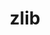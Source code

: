 ---
title: "zlib"
layout: cache
categories: [package, develop]
meta: {"compilers": ["apple-clang@16.0.0", "apple-clang@17.0.0", "gcc@11.4.0", "gcc@13.2.0", "msvc@19.39.33523"], "num_specs": 31, "num_specs_by_stack": {"developer-tools-darwin": 11, "e4s": 1, "ml-linux-x86_64-rocm": 4, "root": 31, "windows-vis": 1}, "oss": ["sequoia", "ubuntu22.04", "ubuntu24.04", "windows10.0.20348"], "platforms": ["darwin", "linux", "windows"], "stacks": ["developer-tools-darwin", "e4s", "ml-linux-x86_64-rocm", "root", "windows-vis"], "targets": ["aarch64", "x86_64", "x86_64_v3"], "versions": ["1.3.1"]}
spec_details: [{"compiler": "gcc@11.4.0", "hash": "4lozyhlk4zoyznfhb5b7buajwxktp56h", "os": "ubuntu22.04", "platform": "linux", "size": "-", "stacks": ["root"], "target": "x86_64_v3", "variants": ["build_system=makefile", "+optimize", "+pic", "+shared"], "versions": ["1.3.1"]}, {"compiler": "gcc@11.4.0", "hash": "6hiy5u3bodbng5qo5d5xcgma4s5ife6q", "os": "ubuntu22.04", "platform": "linux", "size": "-", "stacks": ["e4s", "root"], "target": "x86_64_v3", "variants": ["build_system=makefile", "+optimize", "+pic", "+shared"], "versions": ["1.3.1"]}, {"compiler": "apple-clang@16.0.0", "hash": "7sdgdhite2ljj4x7i5xv7uxc2ztrokgn", "os": "sequoia", "platform": "darwin", "size": "-", "stacks": ["developer-tools-darwin", "root"], "target": "aarch64", "variants": ["build_system=makefile", "+optimize", "+pic", "+shared"], "versions": ["1.3.1"]}, {"compiler": "gcc@11.4.0", "hash": "7vrpslicedfn3rixsgpxp3eqdzfsipgu", "os": "ubuntu22.04", "platform": "linux", "size": "-", "stacks": ["root"], "target": "x86_64_v3", "variants": ["build_system=makefile", "+optimize", "+pic", "+shared"], "versions": ["1.3.1"]}, {"compiler": "gcc@11.4.0", "hash": "bsro6u5u56kit7fjwrankzdo27jnzqfw", "os": "ubuntu22.04", "platform": "linux", "size": "-", "stacks": ["root"], "target": "x86_64_v3", "variants": ["build_system=makefile", "+optimize", "+pic", "+shared"], "versions": ["1.3.1"]}, {"compiler": "gcc@13.2.0", "hash": "bx25f6ebwn52kaqcawb3o6zyo6hlvxsp", "os": "ubuntu24.04", "platform": "linux", "size": "-", "stacks": ["ml-linux-x86_64-rocm", "root"], "target": "x86_64_v3", "variants": ["build_system=makefile", "+optimize", "+pic", "+shared"], "versions": ["1.3.1"]}, {"compiler": "gcc@11.4.0", "hash": "c5myd237yntkl5k2mcfygqzji5pi5n3u", "os": "ubuntu22.04", "platform": "linux", "size": "-", "stacks": ["root"], "target": "x86_64_v3", "variants": ["build_system=makefile", "+optimize", "+pic", "+shared"], "versions": ["1.3.1"]}, {"compiler": "apple-clang@16.0.0", "hash": "drwnk4gx4zzrwcuihsk67eomqj42oddc", "os": "sequoia", "platform": "darwin", "size": "-", "stacks": ["developer-tools-darwin", "root"], "target": "aarch64", "variants": ["build_system=makefile", "+optimize", "+pic", "+shared"], "versions": ["1.3.1"]}, {"compiler": "apple-clang@16.0.0", "hash": "f3grk5jgjetblajsgbetqfm4d5e36bgn", "os": "sequoia", "platform": "darwin", "size": "-", "stacks": ["developer-tools-darwin", "root"], "target": "aarch64", "variants": ["build_system=makefile", "+optimize", "+pic", "+shared"], "versions": ["1.3.1"]}, {"compiler": "gcc@11.4.0", "hash": "imivy4yfm6awxidkczy576ovkb2nybr5", "os": "ubuntu22.04", "platform": "linux", "size": "-", "stacks": ["root"], "target": "x86_64_v3", "variants": ["build_system=makefile", "+optimize", "+pic", "+shared"], "versions": ["1.3.1"]}, {"compiler": "gcc@11.4.0", "hash": "lculwgwn4kcnbksto2luozppcezdhwx4", "os": "ubuntu22.04", "platform": "linux", "size": "-", "stacks": ["root"], "target": "x86_64_v3", "variants": ["build_system=makefile", "+optimize", "+pic", "+shared"], "versions": ["1.3.1"]}, {"compiler": "apple-clang@16.0.0", "hash": "lfzf2bqkz2nvvsjuzxkmzaazpw7itb3l", "os": "sequoia", "platform": "darwin", "size": "-", "stacks": ["developer-tools-darwin", "root"], "target": "aarch64", "variants": ["build_system=makefile", "+optimize", "+pic", "+shared"], "versions": ["1.3.1"]}, {"compiler": "apple-clang@17.0.0", "hash": "m7qhnedeqrx2ws6iu2i2u2q6ito67cuu", "os": "sequoia", "platform": "darwin", "size": "-", "stacks": ["developer-tools-darwin", "root"], "target": "aarch64", "variants": ["build_system=makefile", "+optimize", "+pic", "+shared"], "versions": ["1.3.1"]}, {"compiler": "gcc@13.2.0", "hash": "n5mtx7tcrev5nt4dbzvbri2q63mt6d3f", "os": "ubuntu24.04", "platform": "linux", "size": "-", "stacks": ["ml-linux-x86_64-rocm", "root"], "target": "x86_64_v3", "variants": ["build_system=makefile", "+optimize", "+pic", "+shared"], "versions": ["1.3.1"]}, {"compiler": "gcc@11.4.0", "hash": "njymqrovz6nlbodjo7gsskihw43hd7hr", "os": "ubuntu22.04", "platform": "linux", "size": "-", "stacks": ["root"], "target": "x86_64_v3", "variants": ["build_system=makefile", "+optimize", "+pic", "+shared"], "versions": ["1.3.1"]}, {"compiler": "gcc@13.2.0", "hash": "nkcdqgtjzuus6w552a752y5rlrdwerxz", "os": "ubuntu24.04", "platform": "linux", "size": "-", "stacks": ["ml-linux-x86_64-rocm", "root"], "target": "x86_64_v3", "variants": ["build_system=makefile", "+optimize", "+pic", "+shared"], "versions": ["1.3.1"]}, {"compiler": "apple-clang@16.0.0", "hash": "ond7f4eo2eiga5qnm3yuwxu5ynerhruv", "os": "sequoia", "platform": "darwin", "size": "-", "stacks": ["developer-tools-darwin", "root"], "target": "aarch64", "variants": ["build_system=makefile", "+optimize", "+pic", "+shared"], "versions": ["1.3.1"]}, {"compiler": "apple-clang@17.0.0", "hash": "qhyez6ztcxzqughkrdjnd3pkbnuwvq7s", "os": "sequoia", "platform": "darwin", "size": "-", "stacks": ["developer-tools-darwin", "root"], "target": "aarch64", "variants": ["build_system=makefile", "+optimize", "+pic", "+shared"], "versions": ["1.3.1"]}, {"compiler": "apple-clang@16.0.0", "hash": "qu32u5da7wt2t5u5elhdbiwsuqkbbmbu", "os": "sequoia", "platform": "darwin", "size": "-", "stacks": ["developer-tools-darwin", "root"], "target": "aarch64", "variants": ["build_system=makefile", "+optimize", "+pic", "+shared"], "versions": ["1.3.1"]}, {"compiler": "gcc@11.4.0", "hash": "qutueithza4nxd3xqdirvstinmhtj437", "os": "ubuntu22.04", "platform": "linux", "size": "-", "stacks": ["root"], "target": "x86_64_v3", "variants": ["build_system=makefile", "+optimize", "+pic", "+shared"], "versions": ["1.3.1"]}, {"compiler": "msvc@19.39.33523", "hash": "rsuwkon5ccdnjlj6ft42fjezgs5lbhte", "os": "windows10.0.20348", "platform": "windows", "size": "-", "stacks": ["root", "windows-vis"], "target": "x86_64", "variants": ["build_system=generic", "+optimize", "+pic", "+shared"], "versions": ["1.3.1"]}, {"compiler": "apple-clang@17.0.0", "hash": "sdagezsrpg37lzb3mkdc2xluttpdxsam", "os": "sequoia", "platform": "darwin", "size": "-", "stacks": ["developer-tools-darwin", "root"], "target": "aarch64", "variants": ["build_system=makefile", "+optimize", "+pic", "+shared"], "versions": ["1.3.1"]}, {"compiler": "gcc@11.4.0", "hash": "urprbwrmfqieax7fh4ymxjkng2zppras", "os": "ubuntu22.04", "platform": "linux", "size": "-", "stacks": ["root"], "target": "x86_64_v3", "variants": ["build_system=makefile", "+optimize", "+pic", "+shared"], "versions": ["1.3.1"]}, {"compiler": "gcc@11.4.0", "hash": "vfbaceu3gfggmmqtra5b3drixarn4rtq", "os": "ubuntu22.04", "platform": "linux", "size": "-", "stacks": ["root"], "target": "x86_64_v3", "variants": ["build_system=makefile", "+optimize", "+pic", "+shared"], "versions": ["1.3.1"]}, {"compiler": "gcc@11.4.0", "hash": "w67gqtoq4fslr7vqdyokanfjgr7qjpfo", "os": "ubuntu22.04", "platform": "linux", "size": "-", "stacks": ["root"], "target": "x86_64_v3", "variants": ["build_system=makefile", "+optimize", "+pic", "+shared"], "versions": ["1.3.1"]}, {"compiler": "gcc@11.4.0", "hash": "we7tx2k7uu2pf2hao2fikz5sew47mji3", "os": "ubuntu22.04", "platform": "linux", "size": "-", "stacks": ["root"], "target": "x86_64_v3", "variants": ["build_system=makefile", "+optimize", "+pic", "+shared"], "versions": ["1.3.1"]}, {"compiler": "apple-clang@16.0.0", "hash": "wu44alqklimqsjobys5gwmp2e72dbx7l", "os": "sequoia", "platform": "darwin", "size": "-", "stacks": ["developer-tools-darwin", "root"], "target": "aarch64", "variants": ["build_system=makefile", "+optimize", "+pic", "+shared"], "versions": ["1.3.1"]}, {"compiler": "gcc@11.4.0", "hash": "xayh7e5jsfec4tmosiv6d7i7ziaaxyjs", "os": "ubuntu22.04", "platform": "linux", "size": "-", "stacks": ["root"], "target": "x86_64_v3", "variants": ["build_system=makefile", "+optimize", "+pic", "+shared"], "versions": ["1.3.1"]}, {"compiler": "gcc@13.2.0", "hash": "zr6i4eyqnxhux765nqr4fpsh5v4fcj5t", "os": "ubuntu24.04", "platform": "linux", "size": "-", "stacks": ["ml-linux-x86_64-rocm", "root"], "target": "x86_64_v3", "variants": ["build_system=makefile", "+optimize", "+pic", "+shared"], "versions": ["1.3.1"]}, {"compiler": "apple-clang@17.0.0", "hash": "zttyeliiyf44kmgms3yxddygxkmkazgj", "os": "sequoia", "platform": "darwin", "size": "-", "stacks": ["developer-tools-darwin", "root"], "target": "aarch64", "variants": ["build_system=makefile", "+optimize", "+pic", "+shared"], "versions": ["1.3.1"]}, {"compiler": "gcc@11.4.0", "hash": "zyin3ejlsmx6pwigdbkynbzsekgzx5td", "os": "ubuntu22.04", "platform": "linux", "size": "-", "stacks": ["root"], "target": "x86_64_v3", "variants": ["build_system=makefile", "+optimize", "+pic", "+shared"], "versions": ["1.3.1"]}]
---
